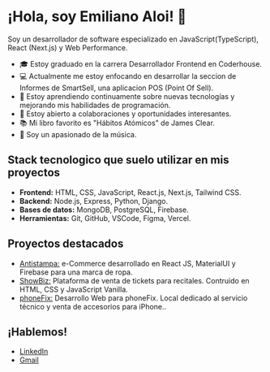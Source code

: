 # ¡Hola, soy Emiliano Aloi! 👋

Soy un desarrollador de software especializado en JavaScript(TypeScript), React (Next.js) y Web Performance.


- 🎓 Estoy graduado en la carrera Desarrollador Frontend en Coderhouse.
- 💻 Actualmente me estoy enfocando en desarrollar la seccion de Informes de SmartSell, una aplicacion POS (Point Of Sell).
- 🌱 Estoy aprendiendo continuamente sobre nuevas tecnologías y mejorando mis habilidades de programación.
- 🤝 Estoy abierto a colaboraciones y oportunidades interesantes.
- 📚 Mi libro favorito es "Hábitos Atómicos" de James Clear.
- 🎵 Soy un apasionado de la música.

## Stack tecnologico que suelo utilizar en mis proyectos

- **Frontend:** HTML, CSS, JavaScript, React.js, Next.js, Tailwind CSS.
- **Backend:**  Node.js, Express, Python, Django.
- **Bases de datos:** MongoDB, PostgreSQL, Firebase.
- **Herramientas:** Git, GitHub, VSCode, Figma, Vercel.

## Proyectos destacados

- [Antistampa:](https://antistampa.netlify.app/) e-Commerce desarrollado en React JS, MaterialUI y Firebase para una marca de ropa.
- [ShowBiz:](https://showbiztickets.vercel.app) Plataforma de venta de tickets para recitales.
Contruido en HTML, CSS y JavaScript Vanilla. 
- [phoneFix:](https://phonefix.netlify.app) Desarrollo Web para phoneFix. Local dedicado al servicio técnico y venta de accesorios para iPhone..

## ¡Hablemos!

- [LinkedIn](https://www.linkedin.com/in/emilianoaloi/)
- [Gmail](mailto:emilianoaloi.dev@gmail.com)


